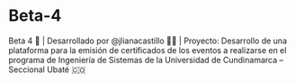 # Beta-4
Beta 4 🎯 | Desarrollado por @jlianacastillo 👩‍💻 | Proyecto:  Desarrollo de una plataforma para la emisión de certificados de los eventos a realizarse en el programa de Ingeniería de Sistemas de la Universidad de Cundinamarca – Seccional Ubaté 🇨🇴
